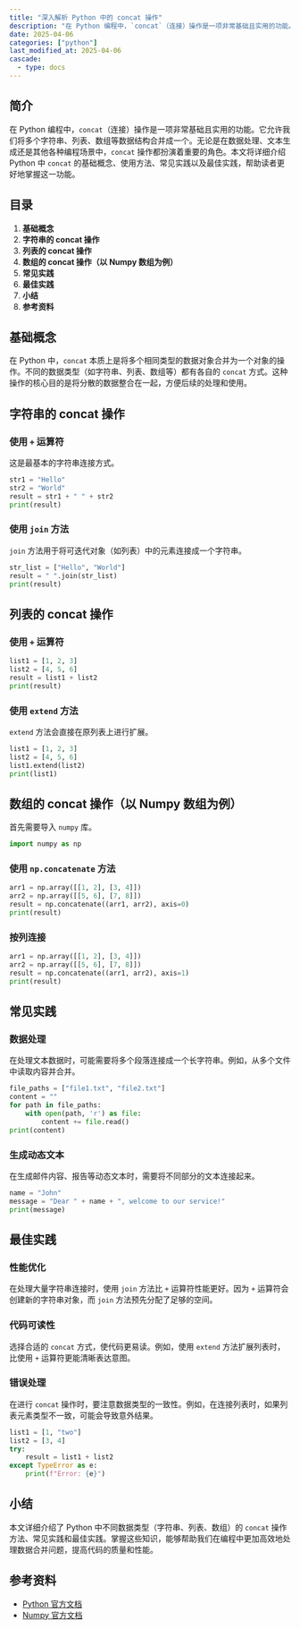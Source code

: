 ```yaml
---
title: "深入解析 Python 中的 concat 操作"
description: "在 Python 编程中，`concat`（连接）操作是一项非常基础且实用的功能。它允许我们将多个字符串、列表、数组等数据结构合并成一个。无论是在数据处理、文本生成还是其他各种编程场景中，`concat` 操作都扮演着重要的角色。本文将详细介绍 Python 中 `concat` 的基础概念、使用方法、常见实践以及最佳实践，帮助读者更好地掌握这一功能。"
date: 2025-04-06
categories: ["python"]
last_modified_at: 2025-04-06
cascade:
  - type: docs
---
```



## 简介
在 Python 编程中，`concat`（连接）操作是一项非常基础且实用的功能。它允许我们将多个字符串、列表、数组等数据结构合并成一个。无论是在数据处理、文本生成还是其他各种编程场景中，`concat` 操作都扮演着重要的角色。本文将详细介绍 Python 中 `concat` 的基础概念、使用方法、常见实践以及最佳实践，帮助读者更好地掌握这一功能。

<!-- more -->
## 目录
1. **基础概念**
2. **字符串的 concat 操作**
3. **列表的 concat 操作**
4. **数组的 concat 操作（以 Numpy 数组为例）**
5. **常见实践**
6. **最佳实践**
7. **小结**
8. **参考资料**

## 基础概念
在 Python 中，`concat` 本质上是将多个相同类型的数据对象合并为一个对象的操作。不同的数据类型（如字符串、列表、数组等）都有各自的 `concat` 方式。这种操作的核心目的是将分散的数据整合在一起，方便后续的处理和使用。

## 字符串的 concat 操作
### 使用 `+` 运算符
这是最基本的字符串连接方式。

```python
str1 = "Hello"
str2 = "World"
result = str1 + " " + str2
print(result)
```

### 使用 `join` 方法
`join` 方法用于将可迭代对象（如列表）中的元素连接成一个字符串。

```python
str_list = ["Hello", "World"]
result = " ".join(str_list)
print(result)
```

## 列表的 concat 操作
### 使用 `+` 运算符
```python
list1 = [1, 2, 3]
list2 = [4, 5, 6]
result = list1 + list2
print(result)
```

### 使用 `extend` 方法
`extend` 方法会直接在原列表上进行扩展。

```python
list1 = [1, 2, 3]
list2 = [4, 5, 6]
list1.extend(list2)
print(list1)
```

## 数组的 concat 操作（以 Numpy 数组为例）
首先需要导入 `numpy` 库。

```python
import numpy as np
```

### 使用 `np.concatenate` 方法
```python
arr1 = np.array([[1, 2], [3, 4]])
arr2 = np.array([[5, 6], [7, 8]])
result = np.concatenate((arr1, arr2), axis=0)
print(result)
```

### 按列连接
```python
arr1 = np.array([[1, 2], [3, 4]])
arr2 = np.array([[5, 6], [7, 8]])
result = np.concatenate((arr1, arr2), axis=1)
print(result)
```

## 常见实践
### 数据处理
在处理文本数据时，可能需要将多个段落连接成一个长字符串。例如，从多个文件中读取内容并合并。

```python
file_paths = ["file1.txt", "file2.txt"]
content = ""
for path in file_paths:
    with open(path, 'r') as file:
        content += file.read()
print(content)
```

### 生成动态文本
在生成邮件内容、报告等动态文本时，需要将不同部分的文本连接起来。

```python
name = "John"
message = "Dear " + name + ", welcome to our service!"
print(message)
```

## 最佳实践
### 性能优化
在处理大量字符串连接时，使用 `join` 方法比 `+` 运算符性能更好。因为 `+` 运算符会创建新的字符串对象，而 `join` 方法预先分配了足够的空间。

### 代码可读性
选择合适的 `concat` 方式，使代码更易读。例如，使用 `extend` 方法扩展列表时，比使用 `+` 运算符更能清晰表达意图。

### 错误处理
在进行 `concat` 操作时，要注意数据类型的一致性。例如，在连接列表时，如果列表元素类型不一致，可能会导致意外结果。

```python
list1 = [1, "two"]
list2 = [3, 4]
try:
    result = list1 + list2
except TypeError as e:
    print(f"Error: {e}")
```

## 小结
本文详细介绍了 Python 中不同数据类型（字符串、列表、数组）的 `concat` 操作方法、常见实践和最佳实践。掌握这些知识，能够帮助我们在编程中更加高效地处理数据合并问题，提高代码的质量和性能。

## 参考资料
- [Python 官方文档](https://docs.python.org/3/)
- [Numpy 官方文档](https://numpy.org/doc/stable/)